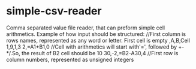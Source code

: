 # simple-csv-reader
Comma separated value file reader, that can preform simple cell arithmetics.
Example of how input should be structured:
//First column is rows names, represented as any word or letter. First cell is empty
,A,B,Cell
1,9,1,3
2,=A1+B1,0 //Cell with arithmetics will start with'=', followed by <ROW1><CLMN1>+-*/<ROW2><CLMN2>.So, the result of B2 cell should be 10
30,-2,=B2-A30,4
//First row is column numbers, represented as unsigned integers
